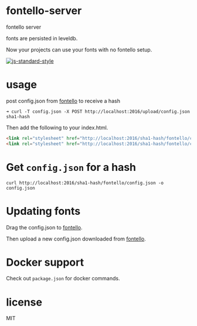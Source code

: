 # fontello-server

fontello server

fonts are persisted in leveldb.

Now your projects can use your fonts with no fontello setup.

[![js-standard-style](https://cdn.rawgit.com/feross/standard/master/badge.svg)](https://github.com/feross/standard)

# usage

post config.json from [fontello] to receive a hash

```
➜ curl -T config.json -X POST http://localhost:2016/upload/config.json
sha1-hash
```

Then add the following to your index.html.

```html
<link rel="stylesheet" href="http://localhost:2016/sha1-hash/fontello/css/fontello.css" charset="utf-8">
<link rel="stylesheet" href="http://localhost:2016/sha1-hash/fontello/css/animation.css" charset="utf-8">
```

# Get `config.json` for a hash

```
curl http://localhost:2016/sha1-hash/fontello/config.json -o config.json
```

# Updating fonts

Drag the config.json to [fontello].

Then upload a new config.json downloaded from [fontello].

# Docker support

Check out `package.json` for docker commands.

# license

MIT

[fontello]:http://fontello.com/

